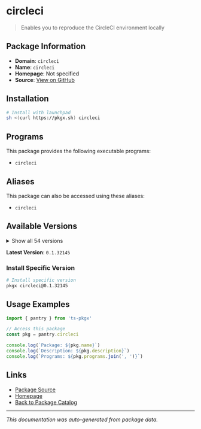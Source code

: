 # circleci

> Enables you to reproduce the CircleCI environment locally

## Package Information

- **Domain**: `circleci`
- **Name**: `circleci`
- **Homepage**: Not specified
- **Source**: [View on GitHub](https://github.com/pkgxdev/pantry/tree/main/projects/circleci.com/package.yml)

## Installation

```bash
# Install with launchpad
sh <(curl https://pkgx.sh) circleci
```

## Programs

This package provides the following executable programs:

- `circleci`

## Aliases

This package can also be accessed using these aliases:

- `circleci`

## Available Versions

<details>
<summary>Show all 54 versions</summary>

- `0.1.32145`, `0.1.32111`, `0.1.32067`, `0.1.31983`, `0.1.31879`
- `0.1.31792`, `0.1.31687`, `0.1.31632`, `0.1.31543`, `0.1.31425`
- `0.1.31151`, `0.1.30995`, `0.1.30948`, `0.1.30888`, `0.1.30549`
- `0.1.30401`, `0.1.30163`, `0.1.30084`, `0.1.29936`, `0.1.29658`
- `0.1.29560`, `0.1.29314`, `0.1.29041`, `0.1.28995`, `0.1.28939`
- `0.1.28811`, `0.1.28745`, `0.1.28434`, `0.1.28391`, `0.1.28363`
- `0.1.28196`, `0.1.28084`, `0.1.27660`, `0.1.27054`, `0.1.26896`
- `0.1.26837`, `0.1.26786`, `0.1.26646`, `0.1.26343`, `0.1.26255`
- `0.1.26094`, `0.1.26061`, `0.1.25848`, `0.1.25725`, `0.1.25638`
- `0.1.25569`, `0.1.25519`, `0.1.25085`, `0.1.25007`, `0.1.24783`
- `0.1.24705`, `0.1.24495`, `0.1.24435`, `0.1.23845`

</details>

**Latest Version**: `0.1.32145`

### Install Specific Version

```bash
# Install specific version
pkgx circleci@0.1.32145
```

## Usage Examples

```typescript
import { pantry } from 'ts-pkgx'

// Access this package
const pkg = pantry.circleci

console.log(`Package: ${pkg.name}`)
console.log(`Description: ${pkg.description}`)
console.log(`Programs: ${pkg.programs.join(', ')}`)
```

## Links

- [Package Source](https://github.com/pkgxdev/pantry/tree/main/projects/circleci.com/package.yml)
- [Homepage](#)
- [Back to Package Catalog](../package-catalog.md)

---

*This documentation was auto-generated from package data.*

